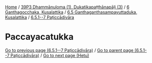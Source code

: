 
[Home](/) / [39P3 Dhammānuloma (1), Dukatikapaṭṭhānapāḷi (3)](../../../../39P3.md) / [6 Ganthagocchaka, Kusalattika](../../../6.md) / [6.5 Ganthaganthasampayuttaduka, Kusalattika](../../6.5.md) / [6.5.1--7 Paṭiccādivāra](../6.5.1--7.md)

# Paccayacatukka


[Go to previous page (6.5.1--7 Paṭiccādivāra)](../6.5.1--7.md) / [Go to parent page (6.5.1--7 Paṭiccādivāra)](../6.5.1--7.md) / [Go to next page (Hetu)](Paccayacatukka/Hetu.md)


